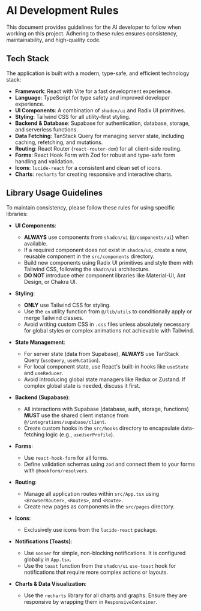 # AI Development Rules

This document provides guidelines for the AI developer to follow when working on this project. Adhering to these rules ensures consistency, maintainability, and high-quality code.

## Tech Stack

The application is built with a modern, type-safe, and efficient technology stack:

-   **Framework**: React with Vite for a fast development experience.
-   **Language**: TypeScript for type safety and improved developer experience.
-   **UI Components**: A combination of `shadcn/ui` and Radix UI primitives.
-   **Styling**: Tailwind CSS for all utility-first styling.
-   **Backend & Database**: Supabase for authentication, database, storage, and serverless functions.
-   **Data Fetching**: TanStack Query for managing server state, including caching, refetching, and mutations.
-   **Routing**: React Router (`react-router-dom`) for all client-side routing.
-   **Forms**: React Hook Form with Zod for robust and type-safe form handling and validation.
-   **Icons**: `lucide-react` for a consistent and clean set of icons.
-   **Charts**: `recharts` for creating responsive and interactive charts.

## Library Usage Guidelines

To maintain consistency, please follow these rules for using specific libraries:

-   **UI Components**:
    -   **ALWAYS** use components from `shadcn/ui` (`@/components/ui`) when available.
    -   If a required component does not exist in `shadcn/ui`, create a new, reusable component in the `src/components` directory.
    -   Build new components using Radix UI primitives and style them with Tailwind CSS, following the `shadcn/ui` architecture.
    -   **DO NOT** introduce other component libraries like Material-UI, Ant Design, or Chakra UI.

-   **Styling**:
    -   **ONLY** use Tailwind CSS for styling.
    -   Use the `cn` utility function from `@/lib/utils` to conditionally apply or merge Tailwind classes.
    -   Avoid writing custom CSS in `.css` files unless absolutely necessary for global styles or complex animations not achievable with Tailwind.

-   **State Management**:
    -   For server state (data from Supabase), **ALWAYS** use TanStack Query (`useQuery`, `useMutation`).
    -   For local component state, use React's built-in hooks like `useState` and `useReducer`.
    -   Avoid introducing global state managers like Redux or Zustand. If complex global state is needed, discuss it first.

-   **Backend (Supabase)**:
    -   All interactions with Supabase (database, auth, storage, functions) **MUST** use the shared client instance from `@/integrations/supabase/client`.
    -   Create custom hooks in the `src/hooks` directory to encapsulate data-fetching logic (e.g., `useUserProfile`).

-   **Forms**:
    -   Use `react-hook-form` for all forms.
    -   Define validation schemas using `zod` and connect them to your forms with `@hookform/resolvers`.

-   **Routing**:
    -   Manage all application routes within `src/App.tsx` using `<BrowserRouter>`, `<Routes>`, and `<Route>`.
    -   Create new pages as components in the `src/pages` directory.

-   **Icons**:
    -   Exclusively use icons from the `lucide-react` package.

-   **Notifications (Toasts)**:
    -   Use `sonner` for simple, non-blocking notifications. It is configured globally in `App.tsx`.
    -   Use the `toast` function from the `shadcn/ui` `use-toast` hook for notifications that require more complex actions or layouts.

-   **Charts & Data Visualization**:
    -   Use the `recharts` library for all charts and graphs. Ensure they are responsive by wrapping them in `ResponsiveContainer`.
